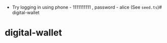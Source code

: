 - Try logging in using phone - 1111111111 , password - alice (See `seed.ts`)# digital-wallet
# digital-wallet
